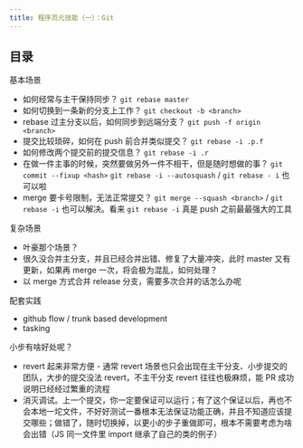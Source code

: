 ```yaml
---
title: 程序员元技能（一）：Git
---
```


## 目录

基本场景

* 如何经常与主干保持同步？ `git rebase master`
* 如何切换到一条新的分支上工作？ `git checkout -b <branch>`
* rebase 过主分支以后，如何同步到远端分支？ `git push -f origin <branch>`
* 提交比较琐碎，如何在 push 前合并类似提交？ `git rebase -i .p.f`
* 如何修改两个提交前的提交信息？ `git rebase -i .r`
* 在做一件主事的时候，突然要做另外一件不相干，但是随时想做的事？ `git commit --fixup <hash>` `git rebase -i --autosquash` / `git rebase - i` 也可以啦
* merge 要卡号限制，无法正常提交？ `git merge --squash <branch>` / `git rebase -i` 也可以解决。看来 `git rebase -i` 真是 push 之前最最强大的工具

复杂场景

* 叶豪那个场景？
* 很久没合并主分支，并且已经合并出错、修复了大量冲突，此时 master 又有更新，如果再 merge 一次，将会极为混乱，如何处理？
* 以 merge 方式合并 release 分支，需要多次合并的话怎么办呢

配套实践

* github flow / trunk based development
* tasking

小步有啥好处呢？

* revert 起来非常方便 - 通常 revert 场景也只会出现在主干分支、小步提交的团队，大步的提交没法 revert，不主干分支 revert 往往也极麻烦，能 PR 成功说明已经经过繁重的流程
* 消灭调试。上一个提交，你一定要保证可以运行；有了这个保证以后，再也不会本地一坨文件，不好好测试一番根本无法保证功能正确，并且不知道应该提交哪些；做错了，随时切换掉，以更小的步子重做即可，根本不需要考虑为啥会出错（JS 同一文件里 import 继承了自己的类的例子）

##
